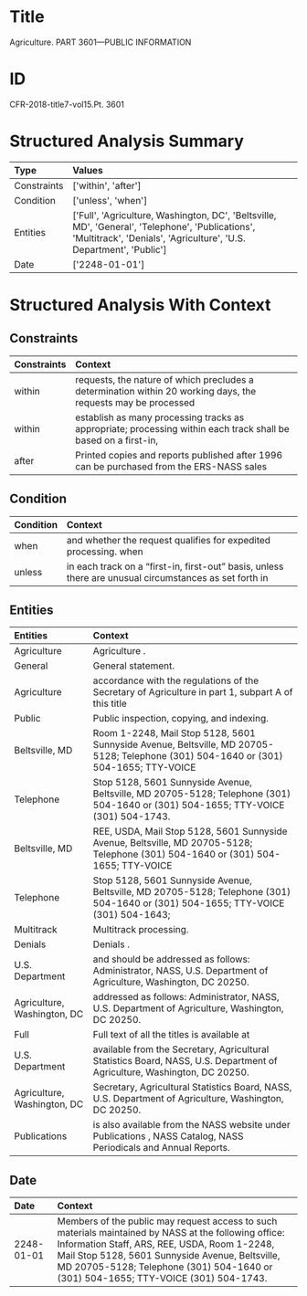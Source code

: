 # Title

 Agriculture. PART 3601—PUBLIC INFORMATION


# ID

 CFR-2018-title7-vol15.Pt. 3601


# Structured Analysis Summary

| Type        | Values                                                                                                                                                                 |
|:------------|:-----------------------------------------------------------------------------------------------------------------------------------------------------------------------|
| Constraints | ['within', 'after']                                                                                                                                                    |
| Condition   | ['unless', 'when']                                                                                                                                                     |
| Entities    | ['Full', 'Agriculture, Washington, DC', 'Beltsville, MD', 'General', 'Telephone', 'Publications', 'Multitrack', 'Denials', 'Agriculture', 'U.S. Department', 'Public'] |
| Date        | ['2248-01-01']                                                                                                                                                         |


# Structured Analysis With Context

 


## Constraints

| Constraints   | Context                                                                                                        |
|:--------------|:---------------------------------------------------------------------------------------------------------------|
| within        | requests, the nature of which precludes a determination within 20 working days, the requests may be processed  |
| within        | establish as many processing tracks as appropriate; processing within each track shall be based on a first-in, |
| after         | Printed copies and reports published  after 1996 can be purchased from the ERS-NASS sales                      |


## Condition

| Condition   | Context                                                                                                            |
|:------------|:-------------------------------------------------------------------------------------------------------------------|
| when        | and whether the request qualifies for expedited processing. when                                                   |
| unless      | in each track on a &#8220;first-in, first-out&#8221; basis, unless there are unusual circumstances as set forth in |


## Entities

| Entities                    | Context                                                                                                                              |
|:----------------------------|:-------------------------------------------------------------------------------------------------------------------------------------|
| Agriculture                 | Agriculture .                                                                                                                        |
| General                     | General  statement.                                                                                                                  |
| Agriculture                 | accordance with the regulations of the Secretary of Agriculture in part 1, subpart A of this title                                   |
| Public                      | Public  inspection, copying, and indexing.                                                                                           |
| Beltsville, MD              | Room 1-2248, Mail Stop 5128, 5601 Sunnyside Avenue, Beltsville, MD 20705-5128; Telephone (301) 504-1640 or (301) 504-1655; TTY-VOICE |
| Telephone                   | Stop 5128, 5601 Sunnyside Avenue, Beltsville, MD 20705-5128; Telephone  (301) 504-1640 or (301) 504-1655; TTY-VOICE (301) 504-1743.  |
| Beltsville, MD              | REE, USDA, Mail Stop 5128, 5601 Sunnyside Avenue, Beltsville, MD 20705-5128; Telephone (301) 504-1640 or (301) 504-1655; TTY-VOICE   |
| Telephone                   | Stop 5128, 5601 Sunnyside Avenue, Beltsville, MD 20705-5128; Telephone (301) 504-1640 or (301) 504-1655; TTY-VOICE (301) 504-1643;   |
| Multitrack                  | Multitrack  processing.                                                                                                              |
| Denials                     | Denials .                                                                                                                            |
| U.S. Department             | and should be addressed as follows: Administrator, NASS, U.S. Department  of Agriculture, Washington, DC 20250.                      |
| Agriculture, Washington, DC | addressed as follows: Administrator, NASS, U.S. Department of Agriculture, Washington, DC  20250.                                    |
| Full                        | Full text of all the titles is available at                                                                                          |
| U.S. Department             | available from the Secretary, Agricultural Statistics Board, NASS, U.S. Department  of Agriculture, Washington, DC 20250.            |
| Agriculture, Washington, DC | Secretary, Agricultural Statistics Board, NASS, U.S. Department of Agriculture, Washington, DC  20250.                               |
| Publications                | is also available from the NASS website under Publications , NASS Catalog, NASS Periodicals and Annual Reports.                      |


## Date

| Date       | Context                                                                                                                                                                                                                                                                                        |
|:-----------|:-----------------------------------------------------------------------------------------------------------------------------------------------------------------------------------------------------------------------------------------------------------------------------------------------|
| 2248-01-01 | Members of the public may request access to such materials maintained by NASS at the following office: Information Staff, ARS, REE, USDA, Room 1-2248, Mail Stop 5128, 5601 Sunnyside Avenue, Beltsville, MD 20705-5128; Telephone (301) 504-1640 or (301) 504-1655; TTY-VOICE (301) 504-1743. |


